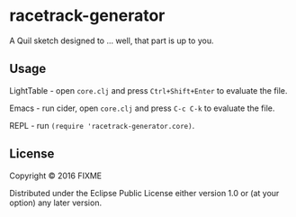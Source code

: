 # racetrack-generator

A Quil sketch designed to ... well, that part is up to you.

## Usage

LightTable - open `core.clj` and press `Ctrl+Shift+Enter` to evaluate the file.

Emacs - run cider, open `core.clj` and press `C-c C-k` to evaluate the file.

REPL - run `(require 'racetrack-generator.core)`.

## License

Copyright © 2016 FIXME

Distributed under the Eclipse Public License either version 1.0 or (at
your option) any later version.
